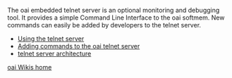 The oai embedded telnet server is an optional monitoring and debugging tool. It provides a simple Command Line Interface to the oai softmem. New commands can easily be added by developers to the telnet server.

* [Using the telnet server](telnetusage.md)
* [Adding commands to the oai telnet server](telnetaddcmd.md)
* [telnet server architecture ](telnetarch.md)

[oai Wikis home](https://gitlab.eurecom.fr/oai/openairinterface5g/wikis/home)
